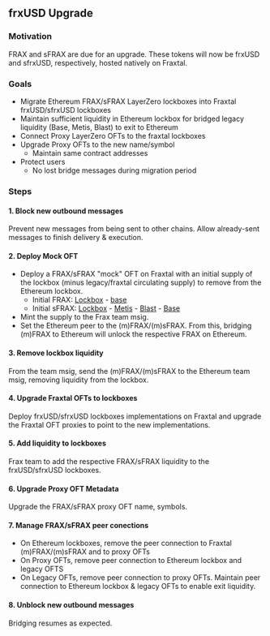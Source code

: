 ## frxUSD Upgrade

### Motivation
FRAX and sFRAX are due for an upgrade.  These tokens will now be frxUSD and sfrxUSD, respectively, hosted natively on Fraxtal.

### Goals
- Migrate Ethereum FRAX/sFRAX LayerZero lockboxes into Fraxtal frxUSD/sfrxUSD lockboxes
- Maintain sufficient liquidity in Ethereum lockbox for bridged legacy liquidity (Base, Metis, Blast) to exit to Ethereum
- Connect Proxy LayerZero OFTs to the fraxtal lockboxes
- Upgrade Proxy OFTs to the new name/symbol
    - Maintain same contract addresses
- Protect users
    - No lost bridge messages during migration period

### Steps
#### 1. Block new outbound messages
Prevent new messages from being sent to other chains.  Allow already-sent messages to finish delivery & execution.

#### 2. Deploy Mock OFT
- Deploy a FRAX/sFRAX "mock" OFT on Fraxtal with an initial supply of the lockbox (minus legacy/fraxtal circulating supply) to remove from the Ethereum lockbox.
    - Initial FRAX: [Lockbox](https://etherscan.io/token/0x853d955acef822db058eb8505911ed77f175b99e?a=0x909DBdE1eBE906Af95660033e478D59EFe831fED) - [base](https://basescan.org/token/0x909DBdE1eBE906Af95660033e478D59EFe831fED)
    - Initial sFRAX: [Lockbox](https://etherscan.io/token/0xa663b02cf0a4b149d2ad41910cb81e23e1c41c32?a=0xe4796cCB6bB5DE2290C417Ac337F2b66CA2E770E) - [Metis](https://explorer.metis.io/token/0xe4796cCB6bB5DE2290C417Ac337F2b66CA2E770E) - [Blast](https://blastscan.io/token/0xe4796cCB6bB5DE2290C417Ac337F2b66CA2E770E) - [Base](https://basescan.org/token/0xe4796cCB6bB5DE2290C417Ac337F2b66CA2E770E)
- Mint the supply to the Frax team msig.
- Set the Ethereum peer to the (m)FRAX/(m)sFRAX.  From this, bridging (m)FRAX to Ethereum will unlock the respective FRAX on Ethereum.

#### 3. Remove lockbox liquidity
From the team msig, send the (m)FRAX/(m)sFRAX to the Ethereum team msig, removing liquidity from the lockbox.

#### 4. Upgrade Fraxtal OFTs to lockboxes
Deploy frxUSD/sfrxUSD lockboxes implementations on Fraxtal and upgrade the Fraxtal OFT proxies to point to the new implementations.

#### 5. Add liquidity to lockboxes
Frax team to add the respective FRAX/sFRAX liquidity to the frxUSD/sfrxUSD lockboxes.

#### 6. Upgrade Proxy OFT Metadata
Upgrade the FRAX/sFRAX proxy OFT name, symbols.

#### 7. Manage FRAX/sFRAX peer conections
- On Ethereum lockboxes, remove the peer connection to Fraxtal (m)FRAX/(m)sFRAX and to proxy OFTs
- On Proxy OFTs, remove peer connection to Ethereum lockbox and legacy OFTS
- On Legacy OFTs, remove peer connection to proxy OFTs. Maintain peer connection to Ethereum lockbox & legacy OFTs to enable exit liquidity. 

#### 8. Unblock new outbound messages
Bridging resumes as expected.